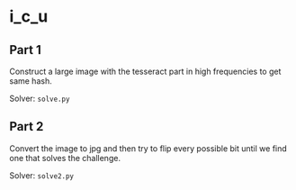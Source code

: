 i_c_u
=====


Part 1
------

Construct a large image with the tesseract part in high frequencies to get same hash.

Solver: `solve.py`

Part 2
------

Convert the image to jpg and then try to flip every possible bit until we find one that solves the challenge.

Solver: `solve2.py`
